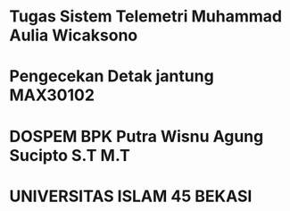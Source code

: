 # Tugas Sistem Telemetri Muhammad Aulia Wicaksono
<h1>Pengecekan Detak jantung MAX30102</h1>
<h1>DOSPEM BPK Putra Wisnu Agung Sucipto S.T M.T</h1>
<h1>UNIVERSITAS ISLAM 45 BEKASI</h1>
